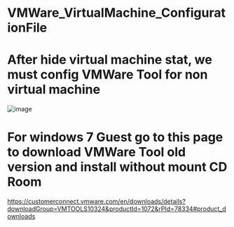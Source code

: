 # VMWare_VirtualMachine_ConfigurationFile
# After hide virtual machine stat, we must config VMWare Tool for non virtual machine
![image](https://user-images.githubusercontent.com/99172799/181389686-01d47eeb-fa6d-451f-99f1-f0689c5a4f22.png)
# For windows 7 Guest go to this page to download VMWare Tool old version and install without mount CD  Room
https://customerconnect.vmware.com/en/downloads/details?downloadGroup=VMTOOLS10324&productId=1072&rPId=78334#product_downloads
